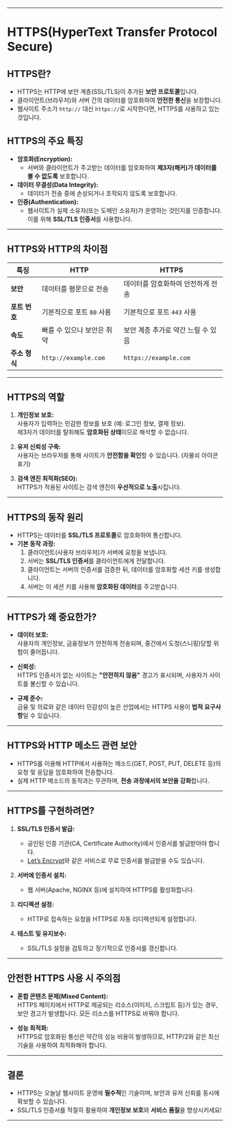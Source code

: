 <hr />

# HTTPS(HyperText Transfer Protocol Secure)

## HTTPS란?
- HTTPS는 HTTP에 보안 계층(SSL/TLS)이 추가된 **보안 프로토콜**입니다.
- 클라이언트(브라우저)와 서버 간의 데이터를 암호화하여 **안전한 통신**을 보장합니다.
- 웹사이트 주소가 `http://` 대신 `https://`로 시작한다면, HTTPS를 사용하고 있는 것입니다.

## HTTPS의 주요 특징
- **암호화(Encryption):**
  - 서버와 클라이언트가 주고받는 데이터를 암호화하여 **제3자(해커)가 데이터를 볼 수 없도록** 보호합니다.
- **데이터 무결성(Data Integrity):**
  - 데이터가 전송 중에 손상되거나 조작되지 않도록 보호합니다.
- **인증(Authentication):**
  - 웹사이트가 실제 소유자(또는 도메인 소유자)가 운영하는 것인지를 인증합니다. 이를 위해 **SSL/TLS 인증서**를 사용합니다.

---

## HTTPS와 HTTP의 차이점

| **특징**             | **HTTP**                              | **HTTPS**                                |
|----------------------|---------------------------------------|------------------------------------------|
| **보안**             | 데이터를 평문으로 전송               | 데이터를 암호화하여 안전하게 전송        |
| **포트 번호**         | 기본적으로 포트 `80` 사용            | 기본적으로 포트 `443` 사용               |
| **속도**             | 빠를 수 있으나 보안은 취약            | 보안 계층 추가로 약간 느릴 수 있음       |
| **주소 형식**         | `http://example.com`                 | `https://example.com`                    |

---

## HTTPS의 역할

1. **개인정보 보호:**  
   사용자가 입력하는 민감한 정보를 보호 (예: 로그인 정보, 결제 정보).  
   제3자가 데이터를 탈취해도 **암호화된 상태**이므로 해석할 수 없습니다.
   
2. **유저 신뢰성 구축:**  
   사용자는 브라우저를 통해 사이트가 **안전함을 확인**할 수 있습니다. (자물쇠 아이콘 표기)

3. **검색 엔진 최적화(SEO):**  
   HTTPS가 적용된 사이트는 검색 엔진이 **우선적으로 노출**시킵니다.

---

## HTTPS의 동작 원리
- HTTPS는 데이터를 **SSL/TLS 프로토콜**로 암호화하여 통신합니다.
- **기본 동작 과정:**
  1. 클라이언트(사용자 브라우저)가 서버에 요청을 보냅니다.
  2. 서버는 **SSL/TLS 인증서**를 클라이언트에게 전달합니다.
  3. 클라이언트는 서버의 인증서를 검증한 뒤, 데이터를 암호화할 세션 키를 생성합니다.
  4. 서버는 이 세션 키를 사용해 **암호화된 데이터**를 주고받습니다.

---

## HTTPS가 왜 중요한가?

- **데이터 보호:**  
  사용자의 개인정보, 금융정보가 안전하게 전송되며, 중간에서 도청(스니핑)당할 위험이 줄어듭니다.

- **신뢰성:**  
  HTTPS 인증서가 없는 사이트는 **"안전하지 않음"** 경고가 표시되며, 사용자가 사이트를 불신할 수 있습니다.

- **규제 준수:**  
  금융 및 의료와 같은 데이터 민감성이 높은 산업에서는 HTTPS 사용이 **법적 요구사항**일 수 있습니다.

---

## HTTPS와 HTTP 메소드 관련 보안

- HTTPS를 이용해 HTTP에서 사용하는 메소드(GET, POST, PUT, DELETE 등)의 요청 및 응답을 암호화하여 전송합니다.
- 실제 HTTP 메소드의 동작과는 무관하며, **전송 과정에서의 보안을 강화**합니다.

---

## HTTPS를 구현하려면?

1. **SSL/TLS 인증서 발급:**
   - 공인된 인증 기관(CA, Certificate Authority)에서 인증서를 발급받아야 합니다.
   - [Let’s Encrypt](https://letsencrypt.org/)와 같은 서비스로 무료 인증서를 발급받을 수도 있습니다.

2. **서버에 인증서 설치:**
   - 웹 서버(Apache, NGINX 등)에 설치하여 HTTPS를 활성화합니다.

3. **리디렉션 설정:**
   - HTTP로 접속하는 요청을 HTTPS로 자동 리디렉션되게 설정합니다.

4. **테스트 및 유지보수:**
   - SSL/TLS 설정을 검토하고 정기적으로 인증서를 갱신합니다.

---

## 안전한 HTTPS 사용 시 주의점
- **혼합 콘텐츠 문제(Mixed Content):**  
  HTTPS 페이지에서 HTTP로 제공되는 리소스(이미지, 스크립트 등)가 있는 경우, 보안 경고가 발생합니다. 모든 리소스를 HTTPS로 바꿔야 합니다.

- **성능 최적화:**  
  HTTPS로 암호화된 통신은 약간의 성능 비용이 발생하므로, HTTP/2와 같은 최신 기술을 사용하여 최적화해야 합니다.

---

## 결론

- HTTPS는 오늘날 웹사이트 운영에 **필수적**인 기술이며, 보안과 유저 신뢰를 동시에 확보할 수 있습니다.
- SSL/TLS 인증서를 적절히 활용하여 **개인정보 보호**와 **서비스 품질**을 향상시키세요!

<hr />